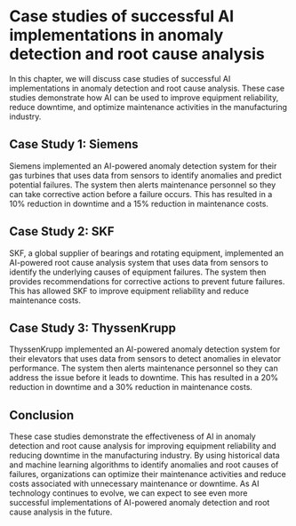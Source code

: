 Case studies of successful AI implementations in anomaly detection and root cause analysis
=============================================================================================================================================================

In this chapter, we will discuss case studies of successful AI implementations in anomaly detection and root cause analysis. These case studies demonstrate how AI can be used to improve equipment reliability, reduce downtime, and optimize maintenance activities in the manufacturing industry.

Case Study 1: Siemens
---------------------

Siemens implemented an AI-powered anomaly detection system for their gas turbines that uses data from sensors to identify anomalies and predict potential failures. The system then alerts maintenance personnel so they can take corrective action before a failure occurs. This has resulted in a 10% reduction in downtime and a 15% reduction in maintenance costs.

Case Study 2: SKF
-----------------

SKF, a global supplier of bearings and rotating equipment, implemented an AI-powered root cause analysis system that uses data from sensors to identify the underlying causes of equipment failures. The system then provides recommendations for corrective actions to prevent future failures. This has allowed SKF to improve equipment reliability and reduce maintenance costs.

Case Study 3: ThyssenKrupp
--------------------------

ThyssenKrupp implemented an AI-powered anomaly detection system for their elevators that uses data from sensors to detect anomalies in elevator performance. The system then alerts maintenance personnel so they can address the issue before it leads to downtime. This has resulted in a 20% reduction in downtime and a 30% reduction in maintenance costs.

Conclusion
----------

These case studies demonstrate the effectiveness of AI in anomaly detection and root cause analysis for improving equipment reliability and reducing downtime in the manufacturing industry. By using historical data and machine learning algorithms to identify anomalies and root causes of failures, organizations can optimize their maintenance activities and reduce costs associated with unnecessary maintenance or downtime. As AI technology continues to evolve, we can expect to see even more successful implementations of AI-powered anomaly detection and root cause analysis in the future.
